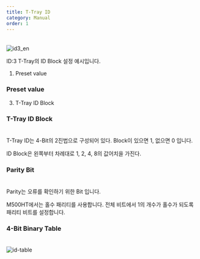 ```yaml
---
title: T-Tray ID
category: Manual
order: 1
---
```


　  
![id3_en](https://user-images.githubusercontent.com/85915538/125014167-c5547300-e09f-11eb-80db-d73c8689ad35.png)

ID:3 T-Tray의 ID Block 설정 예시입니다.

1. Preset value
### Preset value
3. T-Tray ID Block
### T-Tray ID Block
　  
T-Tray ID는 4-Bit의 2진법으로 구성되어 있다. Block이 있으면 1, 없으면 0 입니다.

ID Block은 왼쪽부터 차례대로 1, 2, 4, 8의 값어치을 가진다. 


### Parity Bit
　  
Parity는 오류를 확인하기 위한 Bit 입니다.

M500HT에서는 홀수 패리티를 사용합니다. 전체 비트에서 1의 개수가 홀수가 되도록 패리티 비트를 설정합니다.


### 4-Bit Binary Table
　  
![id-table](https://user-images.githubusercontent.com/85915538/125050261-6826e480-e0d4-11eb-8f9c-1b7dcdac0b10.png)
